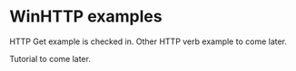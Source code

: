 # WinHTTP examples

HTTP Get example is checked in. Other HTTP verb example to come later.

Tutorial to come later.
